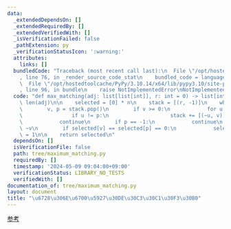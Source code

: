 ```yaml
---
data:
  _extendedDependsOn: []
  _extendedRequiredBy: []
  _extendedVerifiedWith: []
  _isVerificationFailed: false
  _pathExtension: py
  _verificationStatusIcon: ':warning:'
  attributes:
    links: []
  bundledCode: "Traceback (most recent call last):\n  File \"/opt/hostedtoolcache/PyPy/3.10.14/x64/lib/pypy3.10/site-packages/onlinejudge_verify/documentation/build.py\"\
    , line 76, in _render_source_code_stat\n    bundled_code = language.bundle(\n\
    \  File \"/opt/hostedtoolcache/PyPy/3.10.14/x64/lib/pypy3.10/site-packages/onlinejudge_verify/languages/python.py\"\
    , line 96, in bundle\n    raise NotImplementedError\nNotImplementedError\n"
  code: "def max_matching(adj: list[list[int]], r: int = 0) -> list[int]:\n    n =\
    \ len(adj)\n\n    selected = [0] * n\n    stack = [(r, -1)]\n    while stack:\n\
    \        v, p = stack.pop()\n        if v >= 0:\n            for u in adj[v]:\n\
    \                if u != p:\n                    stack += [(~u, v), (u, v)]\n\
    \            continue\n        if p == -1:\n            continue\n        v =\
    \ ~v\n        if selected[v] == selected[p] == 0:\n            selected[v] = selected[p]\
    \ = 1\n\n    return selected\n"
  dependsOn: []
  isVerificationFile: false
  path: tree/maximum_matching.py
  requiredBy: []
  timestamp: '2024-05-09 09:04:00+09:00'
  verificationStatus: LIBRARY_NO_TESTS
  verifiedWith: []
documentation_of: tree/maximum_matching.py
layout: document
title: "\u6728\u306E\u6700\u5927\u30DE\u30C3\u30C1\u30F3\u30B0"
---
```


[参考](https://algo-method.com/tasks/979)